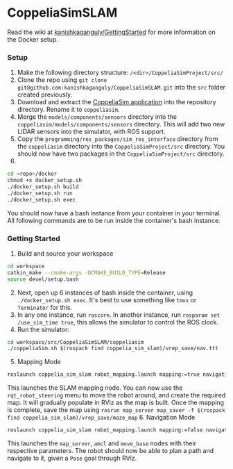 # CoppeliaSimSLAM
Read the wiki at [kanishkaganguly/GettingStarted](https://github.com/kanishkaganguly/GettingStarted/wiki) for more information on the Docker setup.

### Setup
1. Make the following directory structure: `/<dir>/CoppeliaSimProject/src/`
2. Clone the repo using `git clone git@github.com:kanishkaganguly/CoppeliaSimSLAM.git` into the `src` folder created previously.
3. Download and extract the [CoppeliaSim application](https://www.coppeliarobotics.com/files/CoppeliaSim_Edu_V4_2_0_Ubuntu20_04.tar.xz) into the repository directory. Rename it to `coppeliasim`.
4. Merge the `models/components/sensors` directory into the `coppeliasim/models/components/sensors` directory. This will add two new LIDAR sensors into the simulator, with ROS support.
5. Copy the `programming/ros_packages/sim_ros_interface` directory from the `coppeliasim` directory into the `CoppeliaSimProject/src` directory. You should now have two packages in the `CoppeliaSimProject/src` directory.
6.
```bash
cd <repo>/docker
chmod +x docker_setup.sh
./docker_setup.sh build
./docker_setup.sh run
./docker_setup.sh exec
```

You should now have a bash instance from your container in your terminal.
All following commands are to be run inside the container's bash instance.

### Getting Started
1. Build and source your workspace
```bash
cd workspace
catkin_make --cmake-args -DCMAKE_BUILD_TYPE=Release
source devel/setup.bash
```
2. Next, open up 6 instances of bash inside the container, using `./docker_setup.sh exec`. It's best to use something like `tmux` or `Terminator` for this.
3. In any one instance, run `roscore`. In another instance, run `rosparam set /use_sim_time true`, this allows the simulator to control the ROS clock.
4. Run the simulator:
```bash
cd workspace/src/CoppeliaSimSLAM/coppeliasim
./coppeliaSim.sh $(rospack find coppelia_sim_slam)/vrep_save/nav.ttt
```
5. Mapping Mode
```bash
roslaunch coppelia_sim_slam robot_mapping.launch mapping:=true navigation:=false
```
This launches the SLAM mapping node. You can now use the `rqt_robot_steering` menu to move the robot around, and create the required map. It will gradually populate in RViz as the map is built.
Once the mapping is complete, save the map using
`rosrun map_server map_saver -f $(rospack find coppelia_sim_slam)/vrep_save/maze_map`
6. Navigation Mode
```bash
roslaunch coppelia_sim_slam robot_mapping.launch mapping:=false navigation:=true
```
This launches the `map_server`, `amcl` and `move_base` nodes with their respective parameters. The robot should now be able to plan a path and navigate to it, given a `Pose` goal through RViz.